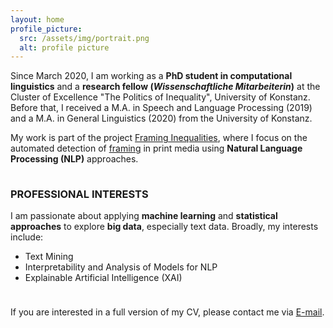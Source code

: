 ```yaml
---
layout: home
profile_picture:
  src: /assets/img/portrait.png
  alt: profile picture
---
```

<p>
Since March 2020, I am working as a <b>PhD student in computational linguistics</b> and a <b>research fellow (<i>Wissenschaftliche Mitarbeiterin</i>)</b> at the Cluster of Excellence "The Politics of Inequality", 
University of Konstanz. Before that, I received a M.A. in Speech and Language Processing (2019) and a M.A.
in General Linguistics (2020) from the University of Konstanz.
</p>
<p style="margin-bottom:1cm;">
My work is part of the project <a href="https://www.exc.uni-konstanz.de/en/inequality/research/projects/framing-inequalities/" target="_blank" rel="noopener noreferrer">Framing Inequalities</a>, 
where I focus on the automated detection of <a href="https://en.wikipedia.org/wiki/Framing_(social_sciences)" target="_blank" rel="noopener noreferrer">framing</a> in print media using <b>Natural Language Processing (NLP)</b> approaches.
</p>

<h3>PROFESSIONAL INTERESTS</h3>
<p>I am passionate about applying <b>machine learning</b> and <b>statistical approaches</b> to explore <b>big data</b>, especially text data. Broadly, my interests include:</p>
<ul>
  <li>Text Mining</li>
  <li>Interpretability and Analysis of Models for NLP</li>
  <li>Explainable Artificial Intelligence (XAI)</li>
</ul>
<p style="margin-top:1cm;">
If you are interested in a full version of my CV, please contact me via <a href="mailto:qi.yu@uni-konstanz.de">
E-mail</a>.
</p>

